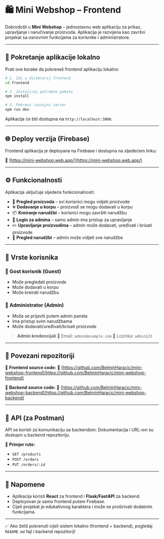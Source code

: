 # 🛍️ Mini Webshop – Frontend

Dobrodošli u **Mini Webshop** – jednostavnu web aplikaciju za prikaz, upravljanje i naručivanje proizvoda. Aplikacija je razvijena kao završni projekat sa osnovnim funkcijama za korisnike i administratore.

---

## 🚀 Pokretanje aplikacije lokalno

Prati ove korake da pokreneš frontend aplikaciju lokalno:

```bash
# 1. Idi u direktorij frontend
cd frontend

# 2. Instaliraj potrebne pakete
npm install

# 3. Pokreni razvojni server
npm run dev
```

Aplikacija će biti dostupna na `http://localhost:3000`.

---

## 🌐 Deploy verzija (Firebase)

Frontend aplikacija je deployana na Firebase i dostupna na sljedećem linku:

🔗 [https://mini-webshop.web.app/](https://mini-webshop.web.app/)

---

## ⚙️ Funkcionalnosti

Aplikacija uključuje sljedeće funkcionalnosti:

* 🛒 **Pregled proizvoda** – svi korisnici mogu vidjeti proizvode
* ➕ **Dodavanje u korpu** – proizvodi se mogu dodavati u korpu
* 📦 **Kreiranje narudžbi** – korisnici mogu završiti narudžbu
* 🔐 **Login za admina** – samo admin ima pristup za upravljanje
* ✏️ **Upravljanje proizvodima** – admin može dodavati, uređivati i brisati proizvode
* 📁 **Pregled narudžbi** – admin može vidjeti sve narudžbe

---

## 👤 Vrste korisnika

### 👥 Gost korisnik (Guest)

* Može pregledati proizvode
* Može dodavati u korpu
* Može kreirati narudžbu

### 🔐 Administrator (Admin)

* Može se prijaviti putem admin panela
* Ima pristup svim narudžbama
* Može dodavati/uređivati/brisati proizvode

> **Admin kredencijali**
> 📧 Email: `admin@example.com`
> 🔑 Lozinka: `admin123`

---

## 🔗 Povezani repozitoriji

📁 **Frontend source code:**
🔗 [https://github.com/BelminHaracic/mini-webshop-frontend](https://github.com/BelminHaracic/mini-webshop-frontend)

📁 **Backend source code:**
🔗 [https://github.com/BelminHaracic/mini-webshop-backend](https://github.com/BelminHaracic/mini-webshop-backend)

---

## 🧪 API (za Postman)

API se koristi za komunikaciju sa backendom. Dokumentacija i URL-ovi su dostupni u backend repozitoriju.

🧹 **Primjer rute:**

* `GET /products`
* `POST /orders`
* `PUT /orders/:id`

---

## 📝 Napomene

* Aplikacija koristi **React** za frontend i **Flask/FastAPI** za backend.
* Deployovan je samo frontend putem Firebase.
* Cijeli projekat je edukativnog karaktera i može se proširivati dodatnim funkcijama.

---

✅ Ako želiš pokrenuti cijeli sistem lokalno (frontend + backend), pogledaj `README.md` fajl i backend repozitorij!

